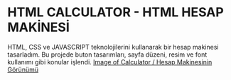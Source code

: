 # HTML CALCULATOR - HTML HESAP MAKİNESİ
HTML, CSS ve JAVASCRIPT teknolojilerini kullanarak bir hesap makinesi tasarladım. Bu projede buton tasarımları, sayfa düzeni, resim ve font kullanımı gibi konular işlendi. 
[Image of Calculator / Hesap Makinesinin Görünümü](ademcinarci.github.com/repository/htmlcalculator/read.PNG)

